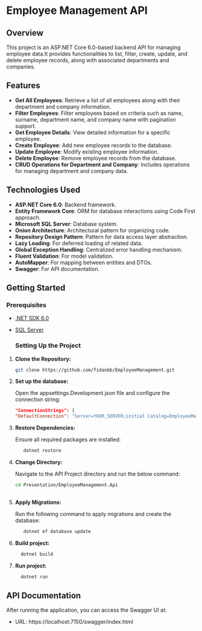 # Employee Management API

## Overview
This project is an ASP.NET Core 6.0-based backend API for managing employee data.It provides functionalities to list, filter, create, update, and delete employee records, along with associated departments and companies.

## Features
- **Get All Employees**: Retrieve a list of all employees along with their department and company information.
- **Filter Employees**: Filter employees based on criteria such as name, surname, department name, and company name with pagination support.
- **Get Employee Details**: View detailed information for a specific employee.
- **Create Employee**: Add new employee records to the database.
- **Update Employee**: Modify existing employee information.
- **Delete Employee**: Remove employee records from the database.
- **CRUD Operations for Department and Company**: Includes operations for managing department and company data.

 ## Technologies Used
- **ASP.NET Core 6.0**: Backend framework.
- **Entity Framework Core**: ORM for database interactions using Code First approach.
- **Microsoft SQL Server**: Database system.
- **Onion Architecture**: Architectural pattern for organizing code.
- **Repository Design Pattern**: Pattern for data access layer abstraction.
- **Lazy Loading**: For deferred loading of related data.
- **Global Exception Handling**: Centralized error handling mechanism.
- **Fluent Validation**: For model validation.
- **AutoMapper**: For mapping between entities and DTOs.
- **Swagger**: For API documentation.

 ## Getting Started
### Prerequisites
- [.NET SDK 6.0](https://dotnet.microsoft.com/download/dotnet/6.0)
- [SQL Server](https://www.microsoft.com/en-us/sql-server/sql-server-downloads)

  ### Setting Up the Project

1. **Clone the Repository:**
   
   ```bash
   git clone https://github.com/fidanbb/EmployeeManagement.git
2. **Set up the database:**
   
   Open the appsettings.Development.json file and configure the connection string:
   ```json
   "ConnectionStrings": {
   "DefaultConnection": "Server=YOUR_SERVER;initial Catalog=EmployeeManagementDb;integrated Security=true; TrustServerCertificate=true;"    },
3. **Restore Dependencies:**
   
   Ensure all required packages are installed:
   
   ```bash
      dotnet restore
   
4. **Change Directory:**
   
   Navigate to the API Project directory and run the below command:
   ```bash
   cd Presentation/EmployeeManagement.Api
     
5. **Apply Migrations:**
   
   Run the following command to apply migrations and create the database:
   
   ```bash
      dotnet ef database update
   
6. **Build project:**
   
   ```bash
     dotnet build
   
7. **Run project:**
   
   ```bash
     dotnet run

## API Documentation
After running the application, you can access the Swagger UI at:

- URL: https://localhost:7150/swagger/index.html






